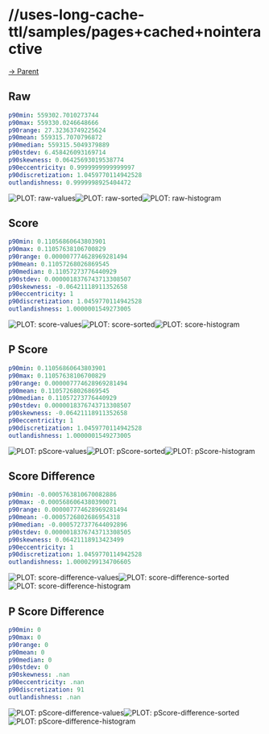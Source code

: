 
# //uses-long-cache-ttl/samples/pages+cached+nointeractive

[→ Parent](../..)


## Raw


```yaml
p90min: 559302.7010273744
p90max: 559330.0246648666
p90range: 27.32363749225624
p90mean: 559315.7070796872
p90median: 559315.5049379889
p90stdev: 6.458426093169714
p90skewness: 0.06425693019538774
p90eccentricity: 0.9999999999999997
p90discretization: 1.0459770114942528
outlandishness: 0.9999998925404472

```

![PLOT: raw-values](./raw/values.svg)![PLOT: raw-sorted](./raw/sorted.svg)![PLOT: raw-histogram](./raw/histogram.svg)
## Score


```yaml
p90min: 0.11056860643803901
p90max: 0.11057638106700829
p90range: 0.000007774628969281494
p90mean: 0.11057268026869545
p90median: 0.11057273776440929
p90stdev: 0.0000018376743713308507
p90skewness: -0.06421118911352658
p90eccentricity: 1
p90discretization: 1.0459770114942528
outlandishness: 1.0000001549273005

```

![PLOT: score-values](./score/values.svg)![PLOT: score-sorted](./score/sorted.svg)![PLOT: score-histogram](./score/histogram.svg)
## P Score


```yaml
p90min: 0.11056860643803901
p90max: 0.11057638106700829
p90range: 0.000007774628969281494
p90mean: 0.11057268026869545
p90median: 0.11057273776440929
p90stdev: 0.0000018376743713308507
p90skewness: -0.06421118911352658
p90eccentricity: 1
p90discretization: 1.0459770114942528
outlandishness: 1.0000001549273005

```

![PLOT: pScore-values](./pScore/values.svg)![PLOT: pScore-sorted](./pScore/sorted.svg)![PLOT: pScore-histogram](./pScore/histogram.svg)
## Score Difference


```yaml
p90min: -0.0005763810670082886
p90max: -0.0005686064380390071
p90range: 0.000007774628969281494
p90mean: -0.0005726802686954318
p90median: -0.0005727377644092896
p90stdev: 0.0000018376743713308505
p90skewness: 0.06421118913423499
p90eccentricity: 1
p90discretization: 1.0459770114942528
outlandishness: 1.0000299134706605

```

![PLOT: score-difference-values](./score-difference/values.svg)![PLOT: score-difference-sorted](./score-difference/sorted.svg)![PLOT: score-difference-histogram](./score-difference/histogram.svg)
## P Score Difference


```yaml
p90min: 0
p90max: 0
p90range: 0
p90mean: 0
p90median: 0
p90stdev: 0
p90skewness: .nan
p90eccentricity: .nan
p90discretization: 91
outlandishness: .nan

```

![PLOT: pScore-difference-values](./pScore-difference/values.svg)![PLOT: pScore-difference-sorted](./pScore-difference/sorted.svg)![PLOT: pScore-difference-histogram](./pScore-difference/histogram.svg)